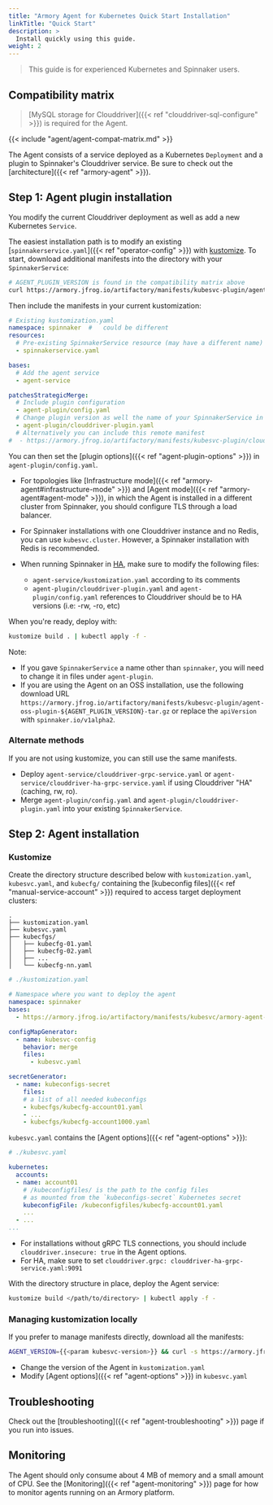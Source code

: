 ```yaml
---
title: "Armory Agent for Kubernetes Quick Start Installation"
linkTitle: "Quick Start"
description: >
  Install quickly using this guide.
weight: 2
---
```


> This guide is for experienced Kubernetes and Spinnaker users.

## Compatibility matrix

> [MySQL storage for Clouddriver]({{< ref "clouddriver-sql-configure" >}}) is required for the Agent.

{{< include "agent/agent-compat-matrix.md" >}}

The Agent consists of a service deployed as a Kubernetes `Deployment` and a plugin to Spinnaker's Clouddriver service. Be sure to check out the [architecture]({{< ref "armory-agent" >}}).

## Step 1: Agent plugin installation

You modify the current Clouddriver deployment as well as add a new Kubernetes `Service`.

The easiest installation path is to modify an existing [`spinnakerservice.yaml`]({{< ref "operator-config" >}}) with [kustomize](https://kustomize.io/). To start, download additional manifests into the directory with your `SpinnakerService`:

```bash
# AGENT_PLUGIN_VERSION is found in the compatibility matrix above
curl https://armory.jfrog.io/artifactory/manifests/kubesvc-plugin/agent-plugin-$AGENT_PLUGIN_VERSION.tar.gz | tar -xJvf -
```


Then include the manifests in your current kustomization:

```yaml
# Existing kustomization.yaml
namespace: spinnaker  #   could be different
resources:
  # Pre-existing SpinnakerService resource (may have a different name)
  - spinnakerservice.yaml

bases:
  # Add the agent service
  - agent-service

patchesStrategicMerge:
  # Include plugin configuration
  - agent-plugin/config.yaml
  # Change plugin version as well the name of your SpinnakerService in this manifest
  - agent-plugin/clouddriver-plugin.yaml
  # Alternatively you can include this remote manifest
#  - https://armory.jfrog.io/artifactory/manifests/kubesvc-plugin/clouddriver-plugin-<AGENT_PLUGIN_VERSION>.yaml

```

You can then set the [plugin options]({{< ref "agent-plugin-options" >}}) in `agent-plugin/config.yaml`.

* For topologies like [Infrastructure mode]({{< ref "armory-agent#infrastructure-mode" >}}) and [Agent mode]({{< ref "armory-agent#agent-mode" >}}), in which the Agent is installed in a different cluster from Spinnaker, you should configure TLS through a load balancer.
* For Spinnaker installations with one Clouddriver instance and no Redis, you can use `kubesvc.cluster`. However, a Spinnaker installation with Redis is recommended.
* When running Spinnaker in [HA](https://spinnaker.io/reference/halyard/high-availability/), make sure to modify the following files:

  * `agent-service/kustomization.yaml` according to its comments
  * `agent-plugin/clouddriver-plugin.yaml` and `agent-plugin/config.yaml` references to Clouddriver should be to HA versions (i.e: -rw, -ro, etc)

When you're ready, deploy with:

```bash
kustomize build . | kubectl apply -f -
```

Note:

- If you gave `SpinnakerService` a name other than `spinnaker`, you will need to change it in files under `agent-plugin`.
- If you are using the Agent on an OSS installation, use the following download URL `https://armory.jfrog.io/artifactory/manifests/kubesvc-plugin/agent-oss-plugin-${AGENT_PLUGIN_VERSION}-tar.gz` or replace the `apiVersion` with `spinnaker.io/v1alpha2`.

### Alternate methods

If you are not using kustomize, you can still use the same manifests.

- Deploy `agent-service/clouddriver-grpc-service.yaml` or `agent-service/clouddriver-ha-grpc-service.yaml` if using Clouddriver "HA" (caching, rw, ro).
- Merge `agent-plugin/config.yaml` and `agent-plugin/clouddriver-plugin.yaml` into your existing `SpinnakerService`.


## Step 2: Agent installation

### Kustomize

Create the directory structure described below with `kustomization.yaml`, `kubesvc.yaml`, and `kubecfg/` containing the [kubeconfig files]({{< ref "manual-service-account" >}}) required to access target deployment clusters:

```
.
├── kustomization.yaml
├── kubesvc.yaml
├── kubecfgs/
│   ├── kubecfg-01.yaml
│   ├── kubecfg-02.yaml
│   ├── ...
│   └── kubecfg-nn.yaml
```

```yaml
# ./kustomization.yaml

# Namespace where you want to deploy the agent
namespace: spinnaker
bases:
  - https://armory.jfrog.io/artifactory/manifests/kubesvc/armory-agent-{{<param kubesvc-version>}}-kustomize.tar.gz

configMapGenerator:
  - name: kubesvc-config
    behavior: merge
    files:
      - kubesvc.yaml

secretGenerator:
  - name: kubeconfigs-secret
    files:
    # a list of all needed kubeconfigs
    - kubecfgs/kubecfg-account01.yaml
    - ...
    - kubecfgs/kubecfg-account1000.yaml
```

`kubesvc.yaml`  contains the [Agent options]({{< ref "agent-options" >}}):
```yaml
# ./kubesvc.yaml

kubernetes:
  accounts:
  - name: account01
    # /kubeconfigfiles/ is the path to the config files
    # as mounted from the `kubeconfigs-secret` Kubernetes secret
    kubeconfigFile: /kubeconfigfiles/kubecfg-account01.yaml
    ...
  - ...
...
```

* For installations without gRPC TLS connections, you should include `clouddriver.insecure: true` in the Agent options.
* For HA, make sure to set `clouddriver.grpc: clouddriver-ha-grpc-service.yaml:9091`

With the directory structure in place, deploy the Agent service:

```bash
kustomize build </path/to/directory> | kubectl apply -f -
```

### Managing kustomization locally

If you prefer to manage manifests directly, download all the manifests:

```bash
AGENT_VERSION={{<param kubesvc-version>}} && curl -s https://armory.jfrog.io/artifactory/manifests/kubesvc/armory-agent-$AGENT_VERSION-kustomize.tar.gz | tar -xJvf -
```

- Change the version of the Agent in `kustomization.yaml`
- Modify [Agent options]({{< ref "agent-options" >}}) in `kubesvc.yaml`

## Troubleshooting

Check out the [troubleshooting]({{< ref "agent-troubleshooting" >}}) page if you run into issues.

## Monitoring

The Agent should only consume about 4 MB of memory and a small amount of CPU. See the [Monitoring]({{< ref "agent-monitoring" >}}) page for how to monitor agents running on an Armory platform.
